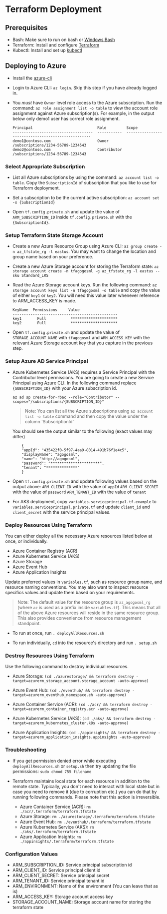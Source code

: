 # Terraform Deployment

## Prerequisites

- Bash: Make sure to run on bash or [Windows Bash](https://www.windowscentral.com/how-install-bash-shell-command-line-windows-10)
- Terraform: Install and configure [Terraform](https://docs.microsoft.com/en-us/azure/virtual-machines/linux/terraform-install-configure)
- Kubectl: Install and set up [kubectl](https://kubernetes.io/docs/tasks/tools/install-kubectl)

## Deploying to Azure

- Install the [azure-cli](https://docs.microsoft.com/en-us/cli/azure/install-azure-cli?view=azure-cli-latest)

- Login to Azure CLI: `az login`. Skip this step if you have already logged in.

- You *must* have `Owner` level role access to the Azure subscription. Run the command: `az role assignment list -o table` to view the account role assignment against Azure subscription(s). For example, in the output below only demo1 user has correct role assignment. 

    ```
    Principal                             Role         Scope
    ------------------------------------  -----------  ---------------------------------------------------
    demo1@contoso.com                     Owner        /subscriptions/1234-56789-1234543
    demo2@contoso.com                     Contributor  /subscriptions/1234-56789-1234543
    ```

### Select Appropriate Subscription
- List all Azure subscriptions by using the command: `az account list -o table`. Copy the `SubscriptionId` of subscription that you like to use for Terraform deployment. 

- Set a subscription to be the current active subscription: `az account set -s {SubscriptionId}`  

- Open `tf.config.private.sh` and update the value of `ARM_SUBSCRIPTION_ID` inside `tf.config.private.sh` with the `{SubscriptionId}`.

### Setup Terraform State Storage Account  

- Create a new Azure Resource Group using Azure CLI: `az group create -n az_tfstate_rg -l eastus`. You may want to change the location and group name based on your preference.

- Create a new Azure Storage account for storing the Terraform state: `az storage account create -n tfagogosml -g az_tfstate_rg -l eastus --sku Standard_LRS`

-  Read the Azure Storage account keys. Run the following command: `az storage account keys list -n tfagogosml -o table` and copy the value of either `key1` or `key2`. You will need this value later whenever reference to ARM_ACCESS_KEY is made.
    ```
    KeyName  Permissions     Value
    -----------------------------------------------
    key1       Full           *********************
    key2       Full           *********************
    ```
- Open `tf.config.private.sh` and update the value of `STORAGE_ACCOUNT_NAME` with `tfagogosml` and `ARM_ACCESS_KEY` with the relevant Azure Storage account key that you capture in the previous step. 

### Setup Azure AD Service Principal 

- Azure Kubernetes Service (AKS) requires a Service Principal with the Contributor level permissions. You are going to create a new Service Principal using Azure CLI. In the following command replace `{SUBSCRIPTION_ID}` with your Azure subscription id. 

    `az ad sp create-for-rbac --role="Contributor" --scopes="/subscriptions/{SUBSCRIPTION_ID}" `

    > Note: You can list all the Azure subscriptions using `az account list -o table` command and then copy the value under the column 'SubscriptionId'

    You should see the output similar to the following (exact values may differ)
    ```
        {
        "appId": "435422f0-5f97-4aa9-8014-491b76f1e4c5",
        "displayName": "agogosml",
        "name": "http://agogosml",
        "password": "**********************",
        "tenant": "**************"
        }
    ```
- Open `tf.config.private.sh` and update following values based on the output above:
  `ARM_CLIENT_ID` with the value of `appId` 
  `ARM_CLIENT_SECRET` with the value of `password` 
  `ARM_TENANT_ID` with the value of `tenant`

- For AKS deployment, copy `variables.serviceprincipal.tf.example` to `variables.serviceprincipal.private.tf` and update `client_id` and `client_secret` with the service principal values.

### Deploy Resources Using Terraform

You can either deploy all the necessary Azure resources listed below at once, or individually.

* Azure Container Registry (ACR)
* Azure Kubernetes Service (AKS)
* Azure Storage 
* Azure Event Hub
* Azure Application Insights

Update preferred values in `variables.tf`, such as resource group name, and resource naming conventions. You may also want to inspect resource specifics values and update them based on your requirements. 

> Note: The default value for the resource group is `az_agogosml_rg` (where `az` is used as a prefix inside `variables.tf`). This means that all of the above Azure resources will reside in the same resource group. This also provides convenience from resource management standpoint.

- To run at once, run `. deployAllResources.sh`

- To run individually, `cd` into the resource's directory and run `. setup.sh`

### Destroy Resources Using Terraform

Use the following command to destroy individual resources.

- Azure Storage: `(cd ./azurestorage/ && terraform destroy -target=azurerm_storage_account.storage_account -auto-approve)`

- Azure Event Hub: `(cd ./eventhub/ && terraform destroy -target=azurerm_eventhub_namespace.eh -auto-approve)`

- Azure Container Service (ACR): `(cd ./acr/ && terraform destroy -target=azurerm_container_registry.acr -auto-approve)`

- Azure Kubernetes Service (AKS): `(cd ./aks/ && terraform destroy -target=azurerm_kubernetes_cluster.k8s -auto-approve)`

- Azure Application Insights: `(cd ./appinsights/ && terraform destroy -target=azurerm_application_insights.appinsights -auto-approve)`
 
### Troubleshooting 

- If you get permission denied error while executing `deployAllResources.sh` or `setup.sh` then try updating the file permissions: `sudo chmod 755 filename`

- Terraform maintains local state for each resource in addition to the remote state. Typically, you don't need to interact with local state  but in case you need to remove it (due to corruption etc.) you can do that by running following commands. Please note that this action is irreversible.

    * Azure Container Service (ACR): `rm ./acr/.terraform/terraform.tfstate` 
    * Azure Storage: `rm ./azurestorage/.terraform/terraform.tfstate` 
    * Azure Event Hub: `rm ./eventhub/.terraform/terraform.tfstate` 
    * Azure Kubernetes Service (AKS): `rm ./aks/.terraform/terraform.tfstate` 
    * Azure Application Insights: `rm ./appinsights/.terraform/terraform.tfstate`

### Configuration Values

- ARM_SUBSCRIPTION_ID: Service principal subscription id
- ARM_CLIENT_ID: Service principal client id
- ARM_CLIENT_SECRET: Service principal secret
- ARM_TENANT_ID: Service principal tenant id
- ARM_ENVIRONMENT: Name of the environment (You can leave that as is)
- ARM_ACCESS_KEY: Storage account access key
- STORAGE_ACCOUNT_NAME: Storage account name for storing the terraform state
